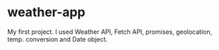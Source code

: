 # weather-app
My first project. I used Weather API, Fetch API, promises, geolocation, temp. conversion and Date object.

